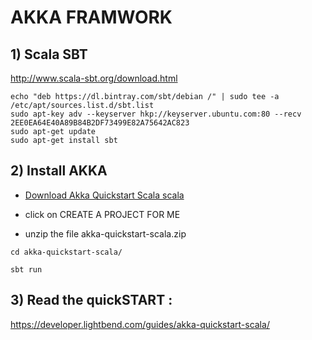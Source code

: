 # AKKA FRAMWORK

## 1) Scala SBT

http://www.scala-sbt.org/download.html
```
echo "deb https://dl.bintray.com/sbt/debian /" | sudo tee -a /etc/apt/sources.list.d/sbt.list
sudo apt-key adv --keyserver hkp://keyserver.ubuntu.com:80 --recv 2EE0EA64E40A89B84B2DF73499E82A75642AC823
sudo apt-get update
sudo apt-get install sbt
```

## 2) Install AKKA

- [Download Akka Quickstart Scala scala](https://developer.lightbend.com/start/?group=akka)

- click on CREATE A PROJECT FOR ME 

- unzip the file akka-quickstart-scala.zip

```
cd akka-quickstart-scala/

sbt run
```

## 3) Read the quickSTART :

https://developer.lightbend.com/guides/akka-quickstart-scala/
